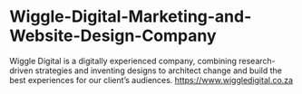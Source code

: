 # Wiggle-Digital-Marketing-and-Website-Design-Company
Wiggle Digital is a digitally experienced company, combining research-driven strategies and inventing designs to architect change and build the best experiences for our client’s audiences.
https://www.wiggledigital.co.za
